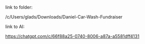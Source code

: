 link to folder:

/c/Users/glads/Downloads/Daniel-Car-Wash-Fundraiser


link to AI:

https://chatgpt.com/c/66f88a25-0740-8006-a87a-a5581dff4131
